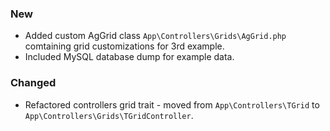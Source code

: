 ### New
- Added custom AgGrid class `App\Controllers\Grids\AgGrid.php` comtaining grid customizations for 3rd example.
- Included MySQL database dump for example data.

### Changed
- Refactored controllers grid trait - moved from `App\Controllers\TGrid` to `App\Controllers\Grids\TGridController`.